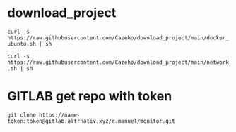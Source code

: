 # download_project

```curl -s https://raw.githubusercontent.com/Cazeho/download_project/main/docker_ubuntu.sh | sh```

```curl -s https://raw.githubusercontent.com/Cazeho/download_project/main/network.sh | sh```



# GITLAB get repo with token


```git clone https://name-token:token@gitlab.altrnativ.xyz/r.manuel/monitor.git```
